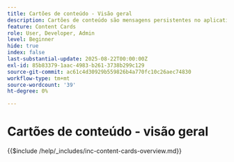 ```yaml
---
title: Cartões de conteúdo - Visão geral
description: Cartões de conteúdo são mensagens persistentes no aplicativo que residem em uma caixa de entrada ou feed dedicado no aplicativo. Diferentemente das notificações por push, elas não interrompem o usuário e podem ser visualizadas conforme a conveniência do usuário.
feature: Content Cards
role: User, Developer, Admin
level: Beginner
hide: true
index: false
last-substantial-update: 2025-08-22T00:00:00Z
exl-id: 85b83379-1aac-4983-b261-3738b299c129
source-git-commit: ac61c4d30929b559826b4a770fc10c26aec74830
workflow-type: tm+mt
source-wordcount: '39'
ht-degree: 0%

---
```


# Cartões de conteúdo - visão geral

{{$include /help/_includes/inc-content-cards-overview.md}}
